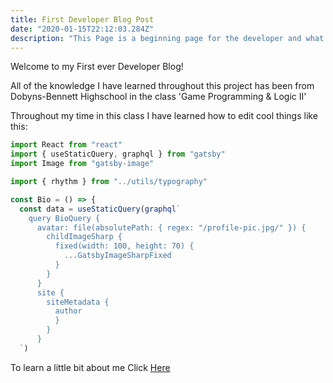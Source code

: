 ```yaml
---
title: First Developer Blog Post
date: "2020-01-15T22:12:03.284Z"
description: "This Page is a beginning page for the developer and what he has learned so far within class"
---
```

Welcome to my First ever Developer Blog!

All of the knowledge I have learned throughout this project has been from Dobyns-Bennett Highschool in the class 'Game Programming & Logic II'

Throughout my time in this class I have learned how to edit cool things like this:

```javascript
import React from "react"
import { useStaticQuery, graphql } from "gatsby"
import Image from "gatsby-image"

import { rhythm } from "../utils/typography"

const Bio = () => {
  const data = useStaticQuery(graphql`
    query BioQuery {
      avatar: file(absolutePath: { regex: "/profile-pic.jpg/" }) {
        childImageSharp {
          fixed(width: 100, height: 70) {
            ...GatsbyImageSharpFixed
          }
        }
      }
      site {
        siteMetadata {
          author
          }
        }
      }
  `)
```
To learn a little bit about me Click [Here](../about/)

